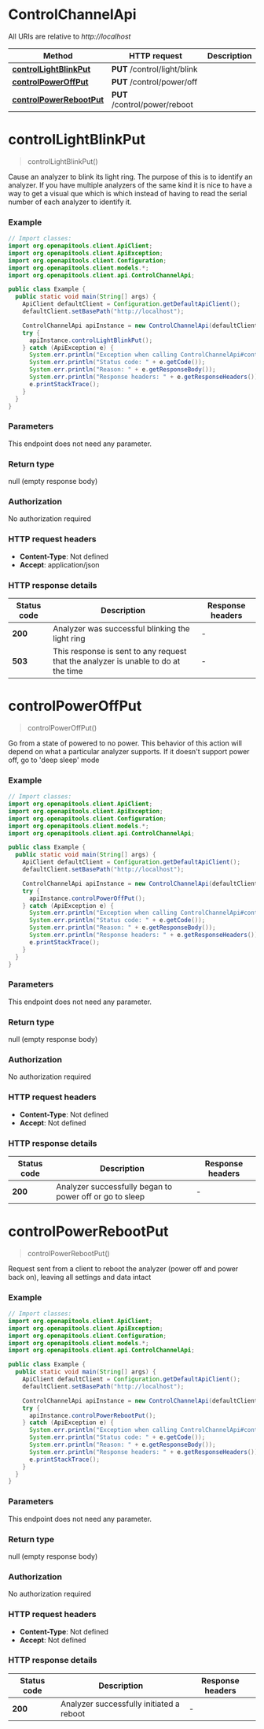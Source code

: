 # ControlChannelApi

All URIs are relative to *http://localhost*

Method | HTTP request | Description
------------- | ------------- | -------------
[**controlLightBlinkPut**](ControlChannelApi.md#controlLightBlinkPut) | **PUT** /control/light/blink | 
[**controlPowerOffPut**](ControlChannelApi.md#controlPowerOffPut) | **PUT** /control/power/off | 
[**controlPowerRebootPut**](ControlChannelApi.md#controlPowerRebootPut) | **PUT** /control/power/reboot | 


<a name="controlLightBlinkPut"></a>
# **controlLightBlinkPut**
> controlLightBlinkPut()



Cause an analyzer to blink its light ring.  The purpose of this is to identify an analyzer. If you have multiple analyzers of the same kind it is nice to have a way to get a visual que which is which instead of having to read the serial number of each analyzer to identify it.

### Example
```java
// Import classes:
import org.openapitools.client.ApiClient;
import org.openapitools.client.ApiException;
import org.openapitools.client.Configuration;
import org.openapitools.client.models.*;
import org.openapitools.client.api.ControlChannelApi;

public class Example {
  public static void main(String[] args) {
    ApiClient defaultClient = Configuration.getDefaultApiClient();
    defaultClient.setBasePath("http://localhost");

    ControlChannelApi apiInstance = new ControlChannelApi(defaultClient);
    try {
      apiInstance.controlLightBlinkPut();
    } catch (ApiException e) {
      System.err.println("Exception when calling ControlChannelApi#controlLightBlinkPut");
      System.err.println("Status code: " + e.getCode());
      System.err.println("Reason: " + e.getResponseBody());
      System.err.println("Response headers: " + e.getResponseHeaders());
      e.printStackTrace();
    }
  }
}
```

### Parameters
This endpoint does not need any parameter.

### Return type

null (empty response body)

### Authorization

No authorization required

### HTTP request headers

 - **Content-Type**: Not defined
 - **Accept**: application/json

### HTTP response details
| Status code | Description | Response headers |
|-------------|-------------|------------------|
**200** | Analyzer was successful blinking the light ring |  -  |
**503** | This response is sent to any request that the analyzer is unable to do at the time |  -  |

<a name="controlPowerOffPut"></a>
# **controlPowerOffPut**
> controlPowerOffPut()



Go from a state of powered to no power. This behavior of this action will depend on what a particular analyzer supports. If it doesn&#39;t support power off, go to &#39;deep sleep&#39; mode

### Example
```java
// Import classes:
import org.openapitools.client.ApiClient;
import org.openapitools.client.ApiException;
import org.openapitools.client.Configuration;
import org.openapitools.client.models.*;
import org.openapitools.client.api.ControlChannelApi;

public class Example {
  public static void main(String[] args) {
    ApiClient defaultClient = Configuration.getDefaultApiClient();
    defaultClient.setBasePath("http://localhost");

    ControlChannelApi apiInstance = new ControlChannelApi(defaultClient);
    try {
      apiInstance.controlPowerOffPut();
    } catch (ApiException e) {
      System.err.println("Exception when calling ControlChannelApi#controlPowerOffPut");
      System.err.println("Status code: " + e.getCode());
      System.err.println("Reason: " + e.getResponseBody());
      System.err.println("Response headers: " + e.getResponseHeaders());
      e.printStackTrace();
    }
  }
}
```

### Parameters
This endpoint does not need any parameter.

### Return type

null (empty response body)

### Authorization

No authorization required

### HTTP request headers

 - **Content-Type**: Not defined
 - **Accept**: Not defined

### HTTP response details
| Status code | Description | Response headers |
|-------------|-------------|------------------|
**200** | Analyzer successfully began to power off or go to sleep |  -  |

<a name="controlPowerRebootPut"></a>
# **controlPowerRebootPut**
> controlPowerRebootPut()



Request sent from a client to reboot the analyzer (power off and power back on), leaving all settings and data intact

### Example
```java
// Import classes:
import org.openapitools.client.ApiClient;
import org.openapitools.client.ApiException;
import org.openapitools.client.Configuration;
import org.openapitools.client.models.*;
import org.openapitools.client.api.ControlChannelApi;

public class Example {
  public static void main(String[] args) {
    ApiClient defaultClient = Configuration.getDefaultApiClient();
    defaultClient.setBasePath("http://localhost");

    ControlChannelApi apiInstance = new ControlChannelApi(defaultClient);
    try {
      apiInstance.controlPowerRebootPut();
    } catch (ApiException e) {
      System.err.println("Exception when calling ControlChannelApi#controlPowerRebootPut");
      System.err.println("Status code: " + e.getCode());
      System.err.println("Reason: " + e.getResponseBody());
      System.err.println("Response headers: " + e.getResponseHeaders());
      e.printStackTrace();
    }
  }
}
```

### Parameters
This endpoint does not need any parameter.

### Return type

null (empty response body)

### Authorization

No authorization required

### HTTP request headers

 - **Content-Type**: Not defined
 - **Accept**: Not defined

### HTTP response details
| Status code | Description | Response headers |
|-------------|-------------|------------------|
**200** | Analyzer successfully initiated a reboot |  -  |

